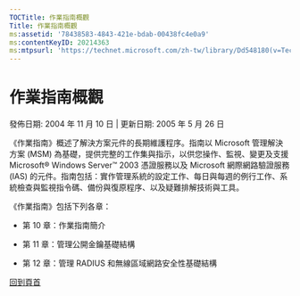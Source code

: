 ```yaml
---
TOCTitle: 作業指南概觀
Title: 作業指南概觀
ms:assetid: '78438583-4843-421e-bdab-00438fc4e0a9'
ms:contentKeyID: 20214363
ms:mtpsurl: 'https://technet.microsoft.com/zh-tw/library/Dd548180(v=TechNet.10)'
---
```


作業指南概觀
============

發佈日期: 2004 年 11 月 10 日 | 更新日期: 2005 年 5 月 26 日

《作業指南》概述了解決方案元件的長期維護程序。指南以 Microsoft 管理解決方案 (MSM) 為基礎，提供完整的工作集與指示，以供您操作、監視、變更及支援 Microsoft® Windows Server™ 2003 憑證服務以及 Microsoft 網際網路驗證服務 (IAS) 的元件。指南包括：實作管理系統的設定工作、每日與每週的例行工作、系統檢查與監視指令碼、備份與復原程序、以及疑難排解技術與工具。

《作業指南》包括下列各章：

-   第 10 章：作業指南簡介

-   第 11 章：管理公開金鑰基礎結構

-   第 12 章：管理 RADIUS 和無線區域網路安全性基礎結構

[](#mainsection)[回到頁首](#mainsection)
